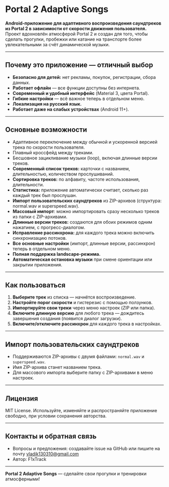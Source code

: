 # Portal 2 Adaptive Songs

**Android-приложение для адаптивного воспроизведения саундтреков из Portal 2 в зависимости от скорости движения пользователя.**  
Проект вдохновлён атмосферой Portal 2 и создан для того, чтобы сделать прогулки, пробежки или катание на транспорте более увлекательными за счёт динамической музыки.

---

## Почему это приложение — отличный выбор

- **Безопасно для детей:** нет рекламы, покупок, регистрации, сбора данных.
- **Работает офлайн** — все функции доступны без интернета.
- **Современный и удобный интерфейс** (Material 3, цвета Portal).
- **Гибкие настройки** — всё важное теперь в отдельном меню.
- **Локализация на русский язык.**
- **Работает даже на слабых устройствах** (Android 11+).

---

## Основные возможности

- Адаптивное переключение между обычной и ускоренной версией трека по скорости пользователя.
- Плавный кроссфейд между треками.
- Бесшовное зацикливание музыки (loop), включая длинные версии треков.
- **Современный список треков:** карточки с названием, длительностью, количеством прослушиваний.
- **Сортировка треков:** по алфавиту, частоте использования, длительности.
- **Статистика:** приложение автоматически считает, сколько раз каждый трек был прослушан.
- **Импорт пользовательских саундтреков** из ZIP-архивов (структура: normal.wav и superspeed.wav).
- **Массовый импорт**: можно импортировать сразу несколько треков из папки с ZIP-архивами.
- **Длинные версии треков:** создаются для обоих режимов одним нажатием, с прогресс-диалогом.
- **Исправление рассинхрона:** для каждого трека можно включить синхронизацию потоков.
- **Все основные настройки** (импорт, длинные версии, рассинхрон) теперь в отдельном меню.
- **Полная поддержка landscape-режима.**
- **Автоматическая остановка музыки** при смене ориентации или закрытии приложения.

---

## Как пользоваться

1. **Выберите трек** из списка — начнётся воспроизведение.
2. **Настройте порог скорости** и гистерезис с помощью ползунков.
3. **Импортируйте свои треки** через меню настроек (ZIP или папка).
4. **Включите длинную версию** для любого трека — дождитесь завершения создания (появится диалог загрузки).
5. **Включите/отключите рассинхрон** для каждого трека в настройках.

---

## Импорт пользовательских саундтреков

- Поддерживаются ZIP-архивы с двумя файлами: `normal.wav` и `superspeed.wav`.
- Имя ZIP-архива станет названием трека.
- Для массового импорта выберите папку с ZIP-архивами в меню настроек.

---

## Лицензия

MIT License. Используйте, изменяйте и распространяйте приложение свободно, при условии сохранения авторства.

---

## Контакты и обратная связь

- Вопросы и предложения: создавайте issue на GitHub или пишите на почту vladik130310@gmail.com
- Автор: F1xTrack

---

**Portal 2 Adaptive Songs** — сделайте свои прогулки и тренировки атмосферными!
